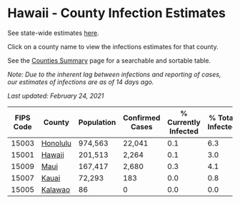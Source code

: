 # Hawaii - County Infection Estimates

See state-wide estimates [here](/infections/us-hi).

Click on a county name to view the infections estimates for that county.

See the [Counties Summary](/infections/summary-counties) page for a searchable and sortable table.

*Note: Due to the inherent lag between infections and reporting of cases, our estimates of infections are as of 14 days ago.*

*Last updated: February 24, 2021*

|   FIPS Code |               County |   Population |   Confirmed Cases |   % Currently Infected |   % Total Infected |
|-------------|----------------------|--------------|-------------------|------------------------|--------------------|
|       15003 | [Honolulu](honolulu) |      974,563 |            22,041 |                    0.1 |                6.3 |
|       15001 |     [Hawaii](hawaii) |      201,513 |             2,264 |                    0.1 |                3.0 |
|       15009 |         [Maui](maui) |      167,417 |             2,680 |                    0.3 |                4.1 |
|       15007 |       [Kauai](kauai) |       72,293 |               183 |                    0.0 |                0.8 |
|       15005 |   [Kalawao](kalawao) |           86 |                 0 |                    0.0 |                0.0 |